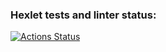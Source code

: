 ### Hexlet tests and linter status:
[![Actions Status](https://github.com/Albert-back-end/layout-designer-project-58/actions/workflows/hexlet-check.yml/badge.svg)](https://github.com/Albert-back-end/layout-designer-project-58/actions)